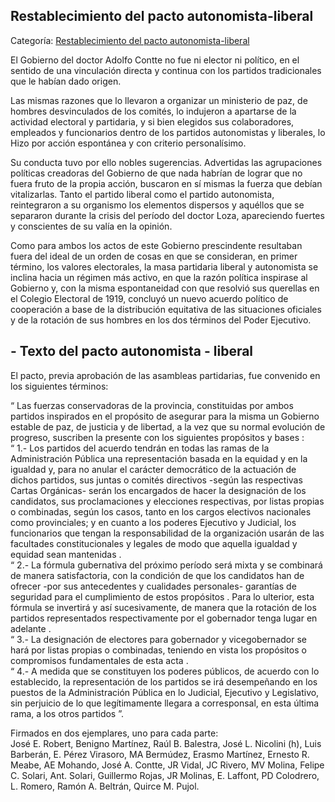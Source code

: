 ## Restablecimiento del pacto autonomista-liberal

Categoría: [Restablecimiento del pacto autonomista-liberal](http://descubrircorrientes.com.ar/2012/index.php/3878-corrientes-en-la-familia-argentina-1870-a-la-actualidad/de-juan-ramon-vidal-a-benjamin-solano-gonzalez-1909-1929/gobierno-de-adolfo-contte/restablecimiento-del-pacto-autonomista-liberal)

El Gobierno del doctor Adolfo Contte no fue ni elector ni político, en el sentido de una vinculación directa y continua con los partidos tradicionales que le habían dado origen.

Las mismas razones que lo llevaron a organizar un ministerio de paz, de hombres desvinculados de los comités, lo indujeron a apartarse de la actividad electoral y partidaria, y si bien elegidos sus colaboradores, empleados y funcionarios dentro de los partidos autonomistas y liberales, lo Hizo por acción espontánea y con criterio personalísimo.

Su conducta tuvo por ello nobles sugerencias. Advertidas las agrupaciones políticas creadoras del Gobierno de que nada habrían de lograr que no fuera fruto de la propia acción, buscaron en sí mismas la fuerza que debían vitalizarlas. Tanto el partido liberal como el partido autonomista, reintegraron a su organismo los elementos dispersos y aquéllos que se separaron durante la crisis del período del doctor Loza, apareciendo fuertes y conscientes de su valía en la opinión.

Como para ambos los actos de este Gobierno prescindente resultaban fuera del ideal de un orden de cosas en que se consideran, en primer término, los valores electorales, la masa partidaria liberal y autonomista se inclina hacia un régimen más activo, en que la razón política inspirase al Gobierno y, con la misma espontaneidad con que resolvió sus querellas en el Colegio Electoral de 1919, concluyó un nuevo acuerdo político de cooperación a base de la distribución equitativa de las situaciones oficiales y de la rotación de sus hombres en los dos términos del Poder Ejecutivo.

## **\- Texto del pacto autonomista - liberal**

El pacto, previa aprobación de las asambleas partidarias, fue convenido en los siguientes términos:

“ Las fuerzas conservadoras de la provincia, constituidas por ambos partidos inspirados en el propósito de asegurar para la misma un Gobierno estable de paz, de justicia y de libertad, a la vez que su normal evolución de progreso, suscriben la presente con los siguientes propósitos y bases :  
“ 1.- Los partidos del acuerdo tendrán en todas las ramas de la Administración Pública una representación basada en la equidad y en la igualdad y, para no anular el carácter democrático de la actuación de dichos partidos, sus juntas o comités directivos -según las respectivas Cartas Orgánicas- serán los encargados de hacer la designación de los candidatos, sus proclamaciones y elecciones respectivas, por listas propias o combinadas, según los casos, tanto en los cargos electivos nacionales como provinciales; y en cuanto a los poderes Ejecutivo y Judicial, los funcionarios que tengan la responsabilidad de la organización usarán de las facultades constitucionales y legales de modo que aquella igualdad y equidad sean mantenidas .  
“ 2.- La fórmula gubernativa del próximo período será mixta y se combinará de manera satisfactoria, con la condición de que los candidatos han de ofrecer -por sus antecedentes y cualidades personales- garantías de seguridad para el cumplimiento de estos propósitos . Para lo ulterior, esta fórmula se invertirá y así sucesivamente, de manera que la rotación de los partidos representados respectivamente por el gobernador tenga lugar en adelante .  
“ 3.- La designación de electores para gobernador y vicegobernador se hará por listas propias o combinadas, teniendo en vista los propósitos o compromisos fundamentales de esta acta .  
“ 4.- A medida que se constituyen los poderes públicos, de acuerdo con lo establecido, la representación de los partidos se irá desempeñando en los puestos de la Administración Pública en lo Judicial, Ejecutivo y Legislativo, sin perjuicio de lo que legítimamente llegara a corresponsal, en esta última rama, a los otros partidos ”.

Firmados en dos ejemplares, uno para cada parte:  
José E. Robert, Benigno Martínez, Raúl B. Balestra, José L. Nicolini (h), Luis Barberán, E. Pérez Virasoro, MA Bermúdez, Erasmo Martínez, Ernesto R. Meabe, AE Mohando, José A. Contte, JR Vidal, JC Rivero, MV Molina, Felipe C. Solari, Ant. Solari, Guillermo Rojas, JR Molinas, E. Laffont, PD Colodrero, L. Romero, Ramón A. Beltrán, Quirce M. Pujol.